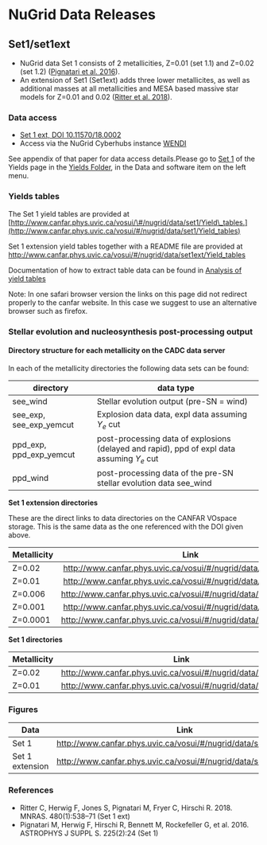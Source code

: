 # NuGrid Data Releases

## Set1/set1ext

* NuGrid data Set 1 consists of 2 metallicities, Z=0.01 (set 1.1) and Z=0.02 (set
1.2) ([Pignatari et al. 2016](http://adsabs.harvard.edu/abs/2016ApJS..225...24P)).  
* An extension of Set1 (Set1ext) adds three lower metallicites, as well as additional masses at all metallicities and MESA based massive star models for Z=0.01 and 0.02 ([Ritter et al. 2018](http://adsabs.harvard.edu/abs/2018MNRAS.480..538R)). 

### Data access
* [Set 1 ext, DOI 10.11570/18.0002](https://www.doi.org/10.11570/18.0002)
* Access via the NuGrid Cyberhubs instance [WENDI](http://wendi.nugridstars.org)

See appendix of that paper for data access details.Please go to [Set 1](data-and-software/yields/set-1) of the Yields page in the [Yields Folder](data-and-software/yields), in the Data and software item on the left menu.

### Yields tables

The Set 1 yield tables are provided at
[http://www.canfar.phys.uvic.ca/vosui/\#/nugrid/data/set1/Yield\_tables.](http://www.canfar.phys.uvic.ca/vosui/#/nugrid/data/set1/Yield_tables)

Set 1 extension yield tables together with a README file are provided at
<http://www.canfar.phys.uvic.ca/vosui/#/nugrid/data/set1ext/Yield_tables>

Documentation of how to extract table data can be found in [Analysis of
yield tables](../nugrid-data-server/analysis-of-yield-tables "Analysis of yield tables")

Note: In one safari browser version the links on this page did not
redirect properly to the canfar website. In this case we suggest to use
an alternative browser such as firefox.


### Stellar evolution and nucleosynthesis post-processing output

#### Directory structure for each metallicity on the CADC data server
In each of the metallicity directories the following data sets can be found:

   directory | data type
   ----------|------------
  see\_wind  | Stellar evolution output (pre-SN = wind) 
  see\_exp,  see\_exp\_yemcut   | Explosion data data, expl data assuming $Y_e$ cut
  ppd\_exp, ppd\_exp\_yemcut    | post-processing data of explosions (delayed and rapid), ppd of expl data assuming $Y_e$ cut
  ppd_wind    |   post-processing data of the pre-SN stellar evolution data see\_wind                             
                                       


**Set 1 extension directories**

These are the direct links to data directories on the CANFAR VOspace storage. This is the same data as the one referenced with the DOI given above.

Metallicity | Link
------------|-----
Z=0.02 | <http://www.canfar.phys.uvic.ca/vosui/#/nugrid/data/set1ext/set1.2>
Z=0.01 | <http://www.canfar.phys.uvic.ca/vosui/#/nugrid/data/set1ext/set1.1>
Z=0.006 | <http://www.canfar.phys.uvic.ca/vosui/#/nugrid/data/set1ext/set1.3a>
Z=0.001 | <http://www.canfar.phys.uvic.ca/vosui/#/nugrid/data/set1ext/set1.4a>
 Z=0.0001 |<http://www.canfar.phys.uvic.ca/vosui/#/nugrid/data/set1ext/set1.5a>

**Set 1 directories** 

Metallicity | Link
------------|-----
Z=0.02 | <http://www.canfar.phys.uvic.ca/vosui/#/nugrid/data/set1/set1.2>
Z=0.01 |<http://www.canfar.phys.uvic.ca/vosui/#/nugrid/data/set1/set1.1>

### Figures

Data | Link
-----|-----
Set 1 | <http://www.canfar.phys.uvic.ca/vosui/#/nugrid/data/set1/Figures>
Set 1 extension | <http://www.canfar.phys.uvic.ca/vosui/#/nugrid/data/set1ext/Figures>

### References

- Ritter C, Herwig F, Jones S, Pignatari M, Fryer C, Hirschi R. 2018. MNRAS. 480(1):538–71 (Set 1 ext)
- Pignatari M, Herwig F, Hirschi R, Bennett M, Rockefeller G, et al. 2016. ASTROPHYS J SUPPL S. 225(2):24 (Set 1)